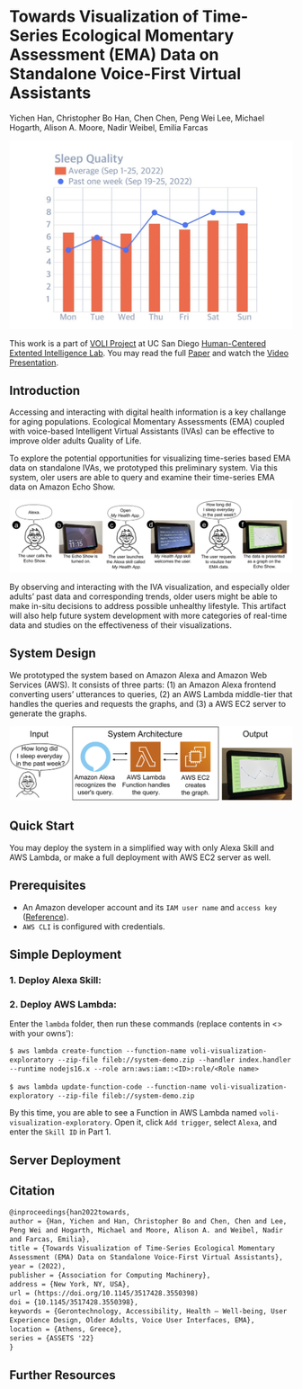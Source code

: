 # Towards Visualization of Time-Series Ecological Momentary Assessment (EMA) Data on Standalone Voice-First Virtual Assistants
Yichen Han, Christopher Bo Han, Chen Chen, Peng Wei Lee, Michael Hogarth, Alison A. Moore, Nadir Weibel, Emilia Farcas

![A user's past sleep quality presented on an Amazon Echo Show](documentation/sleepquality.jpg)

This work is a part of [VOLI Project](http://voli.ucsd.edu/) at UC San Diego [Human-Centered Extented Intelligence Lab](https://hxi.ucsd.edu/). You may read the full [Paper]() and watch the [Video Presentation](https://drive.google.com/file/d/1VW-CC7GzLiob--P1NYOe89nwbE7B3i1s/view?usp=sharing).


## Introduction
Accessing and interacting with digital health information is a key challange for aging populations. Ecological Momentary Assessments (EMA) coupled with voice-based Intelligent Virtual Assistants (IVAs) can be effective to improve older adults Quality of Life.

To explore the potential opportunities for visualizing time-series based EMA data on standalone IVAs, we prototyped this preliminary system. Via this system, oler users are able to query and examine their time-series EMA data on Amazon Echo Show.

![With touchscreen based standalone voice–first IVAs, older adults are able to query and visualize the time–series based EMA data (e.g., the quality and time of the sleep).](documentation/Sample_Workflow.jpg)

By observing and interacting with the IVA visualization, and especially older adults’ past data and corresponding trends, older users might be able
to make in-situ decisions to address possible unhealthy lifestyle. This artifact will also help future system development with more categories of real-time data and studies on the effectiveness of their visualizations.

## System Design
We prototyped the system based on Amazon Alexa and Amazon Web Services (AWS). It consists of three parts: (1) an Amazon Alexa frontend converting users’ utterances to queries, (2) an AWS Lambda middle-tier that handles the queries and requests the graphs, and (3) a AWS EC2 server to generate the graphs.

![When older adults request a graph from voice assistant Alexa. AWS Lambda handles this request by asking EC2 to generate a graph and send it back to Echo show, paired with Alexa.](documentation/System_Design.jpg)

## Quick Start
You may deploy the system in a simplified way with only Alexa Skill and AWS Lambda, or make a full deployment with AWS EC2 server as well.

## Prerequisites
+ An Amazon developer account and its ```IAM user name``` and ```access key``` ([Reference](https://docs.aws.amazon.com/powershell/latest/userguide/pstools-appendix-sign-up.html)).
+ ```AWS CLI``` is configured with credentials.

## Simple Deployment
### 1. Deploy Alexa Skill:

### 2. Deploy AWS Lambda:
Enter the ```lambda``` folder, then run these commands (replace contents in <> with your owns'):

```
$ aws lambda create-function --function-name voli-visualization-exploratory --zip-file fileb://system-demo.zip --handler index.handler --runtime nodejs16.x --role arn:aws:iam::<ID>:role/<Role name>

$ aws lambda update-function-code --function-name voli-visualization-exploratory --zip-file fileb://system-demo.zip
```

By this time, you are able to see a Function in AWS Lambda named ```voli-visualization-exploratory```. Open it, click ```Add trigger```, select ```Alexa```, and enter the ```Skill ID``` in Part 1.

## Server Deployment

## Citation
```
@inproceedings{han2022towards,
author = {Han, Yichen and Han, Christopher Bo and Chen, Chen and Lee, Peng Wei and Hogarth, Michael and Moore, Alison A. and Weibel, Nadir and Farcas, Emilia},
title = {Towards Visualization of Time-Series Ecological Momentary Assessment (EMA) Data on Standalone Voice-First Virtual Assistants},
year = (2022),
publisher = {Association for Computing Machinery},
address = {New York, NY, USA},
url = (https://doi.org/10.1145/3517428.3550398)
doi = {10.1145/3517428.3550398},
keywords = {Gerontechnology, Accessibility, Health – Well-being, User Experience Design, Older Adults, Voice User Interfaces, EMA},
location = {Athens, Greece},
series = {ASSETS '22}
}
```

## Further Resources
